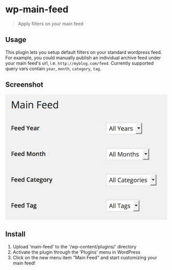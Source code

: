 # wp-main-feed
> Apply filters on your main feed

## Usage
This plugin lets you setup default filters on your standard wordpress feed. 
For example, you could manually publish an individual archive feed under your main feed's url, i.e. `http://myblog.com/feed`.
Currently supported query vars contain `year`, `month`, `category`, `tag`.

## Screenshot
![alt tag](assets/screenshot-1.png)

## Install

1. Upload 'main-feed' to the '/wp-content/plugins/' directory
2. Activate the plugin through the 'Plugins' menu in WordPress
3. Click on the new menu item "Main Feed" and start customizing your main feed!

